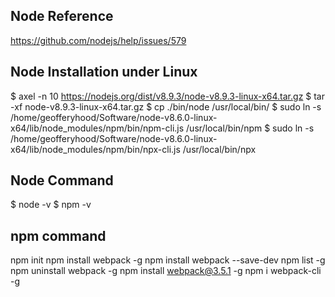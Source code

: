 ## Node Reference
https://github.com/nodejs/help/issues/579

## Node Installation under Linux
$ axel -n 10 https://nodejs.org/dist/v8.9.3/node-v8.9.3-linux-x64.tar.gz
$ tar -xf node-v8.9.3-linux-x64.tar.gz
$ cp ./bin/node /usr/local/bin/
$ sudo ln -s /home/geofferyhood/Software/node-v8.6.0-linux-x64/lib/node_modules/npm/bin/npm-cli.js /usr/local/bin/npm
$ sudo ln -s /home/geofferyhood/Software/node-v8.6.0-linux-x64/lib/node_modules/npm/bin/npx-cli.js /usr/local/bin/npx

## Node Command
$ node -v
$ npm -v

## npm command
npm init
npm install webpack -g
npm install webpack --save-dev
npm list -g
npm uninstall webpack -g
npm install webpack@3.5.1 -g
npm i webpack-cli -g